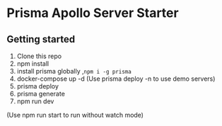 # Prisma Apollo Server Starter

## Getting started

1. Clone this repo
2. npm install
3. install prisma globally ,`npm i -g prisma`
4. docker-compose up -d (Use prisma deploy -n to use demo servers)
5. prisma deploy
6. prisma generate
7. npm run dev

(Use npm run start to run without watch mode)
